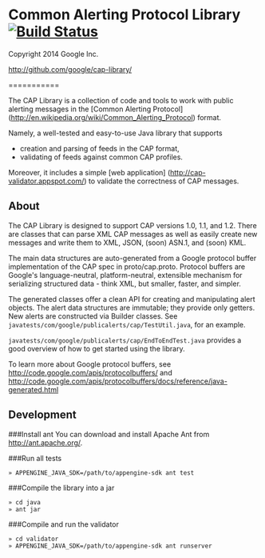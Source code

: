 # Common Alerting Protocol Library [![Build Status](https://travis-ci.org/google/cap-library.svg?branch=master)](https://travis-ci.org/google/cap-library)
Copyright 2014 Google Inc.

http://github.com/google/cap-library/

===========

The CAP Library is a collection of code and tools to work with public alerting
messages in the [Common Alerting Protocol]
(http://en.wikipedia.org/wiki/Common_Alerting_Protocol) format.

Namely, a well-tested and easy-to-use Java library that supports
* creation and parsing of feeds in the CAP format,
* validating of feeds against common CAP profiles.

Moreover, it includes a simple [web application]
(http://cap-validator.appspot.com/) to validate the correctness of CAP messages.

## About

The CAP Library is designed to support CAP versions 1.0, 1.1, and 1.2.
There are classes that can parse XML CAP messages as well as easily
create new messages and write them to XML, JSON, (soon) ASN.1, and (soon) KML.

The main data structures are auto-generated from a Google protocol
buffer implementation of the CAP spec in proto/cap.proto. Protocol buffers 
are Google's language-neutral, platform-neutral, extensible mechanism for
serializing structured data - think XML, but smaller, faster, and simpler.

The generated classes offer a clean API for creating and manipulating
alert objects. The alert data structures are immutable; they provide only
getters.  New alerts are constructed via Builder classes. See 
`javatests/com/google/publicalerts/cap/TestUtil.java`, for an example.

`javatests/com/google/publicalerts/cap/EndToEndTest.java` provides a good
overview of how to get started using the library.

To learn more about Google protocol buffers, see
http://code.google.com/apis/protocolbuffers/ and http://code.google.com/apis/protocolbuffers/docs/reference/java-generated.html


## Development

###Install ant
You can download and install Apache Ant from http://ant.apache.org/.

###Run all tests
```
» APPENGINE_JAVA_SDK=/path/to/appengine-sdk ant test
```

###Compile the library into a jar
```
» cd java
» ant jar
```

###Compile and run the validator

```
» cd validator
» APPENGINE_JAVA_SDK=/path/to/appengine-sdk ant runserver
```
